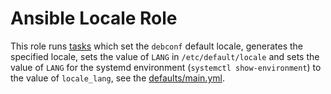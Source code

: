 # Ansible Locale Role

This role runs [tasks](tasks/main.yml) which set the `debconf` default locale,
generates the specified locale, sets the value of `LANG` in
`/etc/default/locale` and sets the value of `LANG` for the systemd environment
(`systemctl show-environment`) to the value of `locale_lang`, see the
[defaults/main.yml](defaults/main.yml). 
